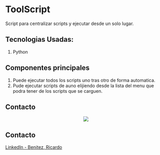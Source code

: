 # ToolScript
Script para centralizar scripts y ejecutar desde un solo lugar.

## Tecnologias Usadas:
1. Python

## Componentes principales
1. Puede ejecutar todos los scripts uno tras otro de forma automatica.
2. Pude ejecutar scripts de auno elijiendo desde la lista del menu que podra tener de los scripts que se carguen.

## Contacto
<p align="center"><img src="img_demo.png" /></p>


## Contacto
[LinkedIn - Benitez, Ricardo](www.linkedin.com/in/roseabdev)
